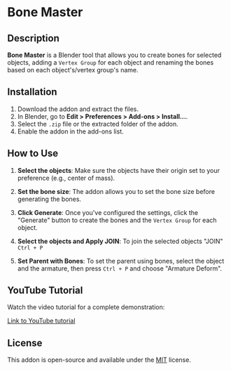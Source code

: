 # Bone Master

## Description

**Bone Master** is a Blender tool that allows you to create bones for selected objects, adding a `Vertex Group` for each object and renaming the bones based on each object's/vertex group's name.

## Installation

1. Download the addon and extract the files.
2. In Blender, go to **Edit > Preferences > Add-ons > Install...**.
3. Select the `.zip` file or the extracted folder of the addon.
4. Enable the addon in the add-ons list.

## How to Use

1. **Select the objects**: Make sure the objects have their origin set to your preference (e.g., center of mass).

2. **Set the bone size**: The addon allows you to set the bone size before generating the bones.

3. **Click Generate**: Once you've configured the settings, click the "Generate" button to create the bones and the `Vertex Group` for each object.

4. **Select the objects and Apply JOIN**: To join the selected objects "JOIN" `Ctrl + P`

5. **Set Parent with Bones**: To set the parent using bones, select the object and the armature, then press `Ctrl + P` and choose "Armature Deform".

## YouTube Tutorial

Watch the video tutorial for a complete demonstration:

[Link to YouTube tutorial]([https://www.youtube.com/YourVideoLink](https://youtu.be/RDp8VPgMPks))

## License

This addon is open-source and available under the [MIT](LICENSE) license.
